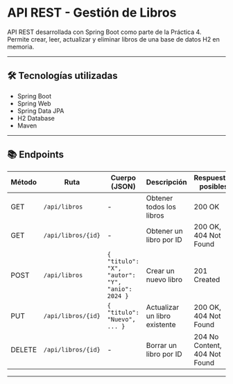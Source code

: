 # API REST - Gestión de Libros

API REST desarrollada con Spring Boot como parte de la Práctica 4.  
Permite crear, leer, actualizar y eliminar libros de una base de datos H2 en memoria.

---

## 🛠️ Tecnologías utilizadas

- Spring Boot
- Spring Web
- Spring Data JPA
- H2 Database
- Maven

---

## 📚 Endpoints

| Método | Ruta                  | Cuerpo (JSON)                          | Descripción                        | Respuestas posibles            |
|--------|-----------------------|----------------------------------------|------------------------------------|-------------------------------|
| GET    | `/api/libros`         | -                                      | Obtener todos los libros           | 200 OK                        |
| GET    | `/api/libros/{id}`    | -                                      | Obtener un libro por ID            | 200 OK, 404 Not Found         |
| POST   | `/api/libros`         | `{ "titulo": "X", "autor": "Y", "anio": 2024 }` | Crear un nuevo libro                | 201 Created                   |
| PUT    | `/api/libros/{id}`    | `{ "titulo": "Nuevo", ... }`          | Actualizar un libro existente      | 200 OK, 404 Not Found         |
| DELETE | `/api/libros/{id}`    | -                                      | Borrar un libro por ID             | 204 No Content, 404 Not Found |

---


